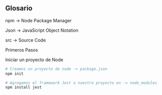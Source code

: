 ## Glosario

npm -> Node Package Manager

Json -> JavaScript Object Notation

src -> Source Code

Primeros Pasos

Iniciar un proyecto de Node

```sh
# Creamos un proyecto de node -> package.json
npm init

# Agregamos el framework Jest a nuestro proyecto en -> node_modules
npm install jest
```
